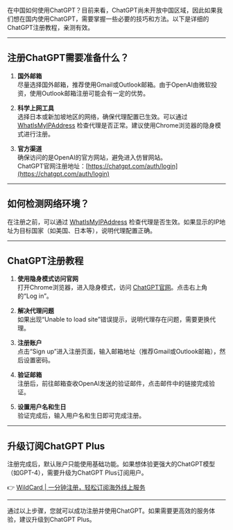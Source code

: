 在中国如何使用ChatGPT？目前来看，ChatGPT尚未开放中国区域，因此如果我们想在国内使用ChatGPT，需要掌握一些必要的技巧和方法。以下是详细的ChatGPT注册教程，亲测有效。

---

## 注册ChatGPT需要准备什么？

1. **国外邮箱**  
   尽量选择国外邮箱，推荐使用Gmail或Outlook邮箱。由于OpenAI由微软投资，使用Outlook邮箱注册可能会有一定的优势。

2. **科学上网工具**  
   选择日本或新加坡地区的网络，确保代理配置已生效。可以通过 [WhatIsMyIPAddress](https://whatismyipaddress.com/zh-cn/index) 检查代理是否正常。建议使用Chrome浏览器的隐身模式进行注册。

3. **官方渠道**  
   确保访问的是OpenAI的官方网站，避免进入仿冒网站。  
   ChatGPT官网注册地址：[https://chatgpt.com/auth/login](https://chatgpt.com/auth/login)

---

## 如何检测网络环境？

在注册之前，可以通过 [WhatIsMyIPAddress](https://whatismyipaddress.com/zh-cn/index) 检查代理是否生效。如果显示的IP地址为目标国家（如美国、日本等），说明代理配置正确。

---

## ChatGPT注册教程

1. **使用隐身模式访问官网**  
   打开Chrome浏览器，进入隐身模式，访问 [ChatGPT官网](https://chatgpt.com/auth/login)。点击右上角的“Log in”。

2. **解决代理问题**  
   如果出现“Unable to load site”错误提示，说明代理存在问题，需要更换代理。

3. **注册账户**  
   点击“Sign up”进入注册页面，输入邮箱地址（推荐Gmail或Outlook邮箱），然后设置密码。

4. **验证邮箱**  
   注册后，前往邮箱查收OpenAI发送的验证邮件，点击邮件中的链接完成验证。

5. **设置用户名和生日**  
   验证完成后，输入用户名和生日即可完成注册。

---

## 升级订阅ChatGPT Plus

注册完成后，默认账户只能使用基础功能。如果想体验更强大的ChatGPT模型（如GPT-4），需要升级为ChatGPT Plus订阅用户。

👉 [WildCard | 一分钟注册，轻松订阅海外线上服务](https://bit.ly/bewildcard)

---

通过以上步骤，您就可以成功注册并使用ChatGPT。如果需要更高效的服务体验，建议升级到ChatGPT Plus。
